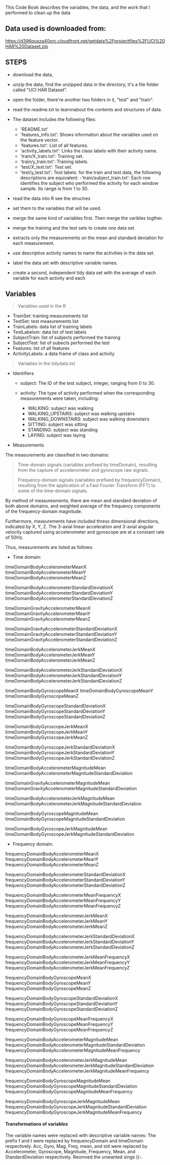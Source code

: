 
This Code Book describes the variables, the data, and the work that I performed to clean up the data

## Data used is downloaded from:

https://d396qusza40orc.cloudfront.net/getdata%2Fprojectfiles%2FUCI%20HAR%20Dataset.zip

## STEPS

* download the data, 

* unzip the data,
  find the unzipped data in the directory, it's a file folder called "UCI HAR Dataset".
  
* open the folder, 
  there're another two folders in it, "test" and "train".
  
* read the readme.txt to learnnabout the contents and structures of data.

* The dataset includes the following files:
  - 'README.txt'
  - 'features_info.txt': Shows information about the variables used on the feature vector.
  - 'features.txt': List of all features.
  - 'activity_labels.txt': Links the class labels with their activity name.
  - 'train/X_train.txt': Training set.
  - 'train/y_train.txt': Training labels.
  - 'test/X_test.txt': Test set.
  - 'test/y_test.txt': Test labels.
  for the train and test data, the following descriptions are equivalent:
  -'train/subject_train.txt': Each row identifies the subject who performed the activity for each window sample. Its range is from 1 to 30. 
  
* read the data into R
  see the structres

* set them to the variables that will be used.

* merge the same kind of variables first. Then merge the varibles togther.

* merge the training and the test sets to create one data set.

* extracts only the measurements on the mean and standard deviation for each measurement. 

* use descriptive activity names to name the activities in the data set.

* label the data set with descriptive variable names.

* create a second, independent tidy data set with the average of each variable for each activity and each 

## Variables

> Variables used in the R

* TrainSet: training measurements list
* TestSet: test measurements list
* TrainLabels: data list of training labels
* TestLabelsm: data list of test labels
* SubjectTrain: list of subjects performed the training 
* SubjectTest: list of subects performed the test
* Features: list of all features
* ActivityLabels: a data frame of class and activity

> Variables in the tidydata.txt

* Identifiers

  - subject: The ID of the test subject, integer, ranging from 0 to 30.

  - activity: The type of activity performed when the corresponding measurements were taken, including:
    - WALKING: subject was walking
    - WALKING_UPSTAIRS: subject was walking upstairs
    - WALKING_DOWNSTAIRS: subject was walking downstairs
    - SITTING: subject was sitting
    - STANDING: subject was standing
    - LAYING: subject was laying

* Measurements

The measurements are classified in two domains:

> Time-domain signals (variables prefixed by timeDomain), resulting from the capture of accelerometer and gyroscope raw signals.

> Frequency-domain signals (variables prefixed by frequencyDomain), resulting from the application of a Fast Fourier Transform (FFT) to some of the time-domain signals.

By method of measuresments, there are mean and standard deviation of both above domains, and weighted average of the frequency components of the frequency-domain magnitude.

Furthermore, measurements have included thress dimensional directions, indicated by X, Y, Z. The 3-axial linear acceleration and 3-axial angular velocity captured using accelerometer and gyroscope are at a constant rate of 50Hz.

Thus, measurements are listed as follows:

   - Time domain:

timeDomainBodyAccelerometerMeanX
timeDomainBodyAccelerometerMeanY
timeDomainBodyAccelerometerMeanZ

timeDomainBodyAccelerometerStandardDeviationX
timeDomainBodyAccelerometerStandardDeviationY
timeDomainBodyAccelerometerStandardDeviationZ

timeDomainGravityAccelerometerMeanX
timeDomainGravityAccelerometerMeanY
timeDomainGravityAccelerometerMeanZ

timeDomainGravityAccelerometerStandardDeviationX
timeDomainGravityAccelerometerStandardDeviationY
timeDomainGravityAccelerometerStandardDeviationZ

timeDomainBodyAccelerometerJerkMeanX
timeDomainBodyAccelerometerJerkMeanY
timeDomainBodyAccelerometerJerkMeanZ

timeDomainBodyAccelerometerJerkStandardDeviationX
timeDomainBodyAccelerometerJerkStandardDeviationY
timeDomainBodyAccelerometerJerkStandardDeviationZ

timeDomainBodyGyroscopeMeanX
timeDomainBodyGyroscopeMeanY
timeDomainBodyGyroscopeMeanZ

timeDomainBodyGyroscopeStandardDeviationX
timeDomainBodyGyroscopeStandardDeviationY
timeDomainBodyGyroscopeStandardDeviationZ

timeDomainBodyGyroscopeJerkMeanX
timeDomainBodyGyroscopeJerkMeanY
timeDomainBodyGyroscopeJerkMeanZ

timeDomainBodyGyroscopeJerkStandardDeviationX
timeDomainBodyGyroscopeJerkStandardDeviationY
timeDomainBodyGyroscopeJerkStandardDeviationZ

timeDomainBodyAccelerometerMagnitudeMean
timeDomainBodyAccelerometerMagnitudeStandardDeviation

timeDomainGravityAccelerometerMagnitudeMean
timeDomainGravityAccelerometerMagnitudeStandardDeviation

timeDomainBodyAccelerometerJerkMagnitudeMean
timeDomainBodyAccelerometerJerkMagnitudeStandardDeviation

timeDomainBodyGyroscopeMagnitudeMean
timeDomainBodyGyroscopeMagnitudeStandardDeviation

timeDomainBodyGyroscopeJerkMagnitudeMean
timeDomainBodyGyroscopeJerkMagnitudeStandardDeviation

   - Frequency domain:

frequencyDomainBodyAccelerometerMeanX
frequencyDomainBodyAccelerometerMeanY
frequencyDomainBodyAccelerometerMeanZ

frequencyDomainBodyAccelerometerStandardDeviationX
frequencyDomainBodyAccelerometerStandardDeviationY
frequencyDomainBodyAccelerometerStandardDeviationZ

frequencyDomainBodyAccelerometerMeanFrequencyX
frequencyDomainBodyAccelerometerMeanFrequencyY
frequencyDomainBodyAccelerometerMeanFrequencyZ

frequencyDomainBodyAccelerometerJerkMeanX
frequencyDomainBodyAccelerometerJerkMeanY
frequencyDomainBodyAccelerometerJerkMeanZ

frequencyDomainBodyAccelerometerJerkStandardDeviationX
frequencyDomainBodyAccelerometerJerkStandardDeviationY
frequencyDomainBodyAccelerometerJerkStandardDeviationZ

frequencyDomainBodyAccelerometerJerkMeanFrequencyX
frequencyDomainBodyAccelerometerJerkMeanFrequencyY
frequencyDomainBodyAccelerometerJerkMeanFrequencyZ

frequencyDomainBodyGyroscopeMeanX
frequencyDomainBodyGyroscopeMeanY
frequencyDomainBodyGyroscopeMeanZ

frequencyDomainBodyGyroscopeStandardDeviationX
frequencyDomainBodyGyroscopeStandardDeviationY
frequencyDomainBodyGyroscopeStandardDeviationZ

frequencyDomainBodyGyroscopeMeanFrequencyX
frequencyDomainBodyGyroscopeMeanFrequencyY
frequencyDomainBodyGyroscopeMeanFrequencyZ

frequencyDomainBodyAccelerometerMagnitudeMean
frequencyDomainBodyAccelerometerMagnitudeStandardDeviation
frequencyDomainBodyAccelerometerMagnitudeMeanFrequency

frequencyDomainBodyAccelerometerJerkMagnitudeMean
frequencyDomainBodyAccelerometerJerkMagnitudeStandardDeviation
frequencyDomainBodyAccelerometerJerkMagnitudeMeanFrequency

frequencyDomainBodyGyroscopeMagnitudeMean
frequencyDomainBodyGyroscopeMagnitudeStandardDeviation
frequencyDomainBodyGyroscopeMagnitudeMeanFrequency

frequencyDomainBodyGyroscopeJerkMagnitudeMean
frequencyDomainBodyGyroscopeJerkMagnitudeStandardDeviation
frequencyDomainBodyGyroscopeJerkMagnitudeMeanFrequency


#### Transformations of variables

The variable names were replaced with descriptive variable names:
The prefix f and t were replaced by frequencyDomain and timeDomain respectively.
Acc, Gyro, Mag, Freq, mean, and std were replaced by Accelerometer, Gyroscope, Magnitude, Frequency, Mean, and StandardDeviation respectively.
Reomved the unwanted sings ()-.
